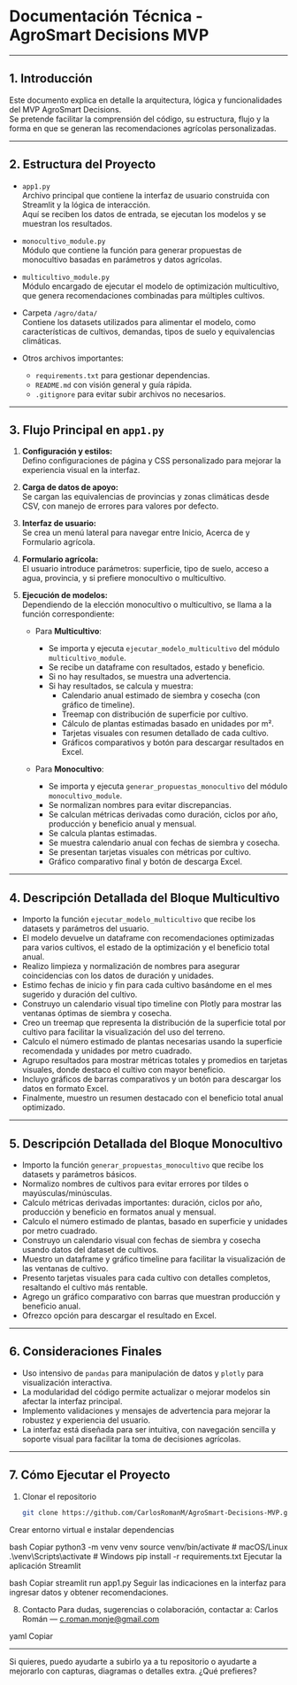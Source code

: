 # Documentación Técnica - AgroSmart Decisions MVP

---

## 1. Introducción

Este documento explica en detalle la arquitectura, lógica y funcionalidades del MVP AgroSmart Decisions.  
Se pretende facilitar la comprensión del código, su estructura, flujo y la forma en que se generan las recomendaciones agrícolas personalizadas.

---

## 2. Estructura del Proyecto

- `app1.py`  
  Archivo principal que contiene la interfaz de usuario construida con Streamlit y la lógica de interacción.  
  Aquí se reciben los datos de entrada, se ejecutan los modelos y se muestran los resultados.

- `monocultivo_module.py`  
  Módulo que contiene la función para generar propuestas de monocultivo basadas en parámetros y datos agrícolas.

- `multicultivo_module.py`  
  Módulo encargado de ejecutar el modelo de optimización multicultivo, que genera recomendaciones combinadas para múltiples cultivos.

- Carpeta `/agro/data/`  
  Contiene los datasets utilizados para alimentar el modelo, como características de cultivos, demandas, tipos de suelo y equivalencias climáticas.

- Otros archivos importantes:  
  - `requirements.txt` para gestionar dependencias.  
  - `README.md` con visión general y guía rápida.  
  - `.gitignore` para evitar subir archivos no necesarios.

---

## 3. Flujo Principal en `app1.py`

1. **Configuración y estilos:**  
   Defino configuraciones de página y CSS personalizado para mejorar la experiencia visual en la interfaz.

2. **Carga de datos de apoyo:**  
   Se cargan las equivalencias de provincias y zonas climáticas desde CSV, con manejo de errores para valores por defecto.

3. **Interfaz de usuario:**  
   Se crea un menú lateral para navegar entre Inicio, Acerca de y Formulario agrícola.

4. **Formulario agrícola:**  
   El usuario introduce parámetros: superficie, tipo de suelo, acceso a agua, provincia, y si prefiere monocultivo o multicultivo.

5. **Ejecución de modelos:**  
   Dependiendo de la elección monocultivo o multicultivo, se llama a la función correspondiente:

   - Para **Multicultivo**:
     - Se importa y ejecuta `ejecutar_modelo_multicultivo` del módulo `multicultivo_module`.
     - Se recibe un dataframe con resultados, estado y beneficio.
     - Si no hay resultados, se muestra una advertencia.
     - Si hay resultados, se calcula y muestra:
       - Calendario anual estimado de siembra y cosecha (con gráfico de timeline).
       - Treemap con distribución de superficie por cultivo.
       - Cálculo de plantas estimadas basado en unidades por m².
       - Tarjetas visuales con resumen detallado de cada cultivo.
       - Gráficos comparativos y botón para descargar resultados en Excel.

   - Para **Monocultivo**:
     - Se importa y ejecuta `generar_propuestas_monocultivo` del módulo `monocultivo_module`.
     - Se normalizan nombres para evitar discrepancias.
     - Se calculan métricas derivadas como duración, ciclos por año, producción y beneficio anual y mensual.
     - Se calcula plantas estimadas.
     - Se muestra calendario anual con fechas de siembra y cosecha.
     - Se presentan tarjetas visuales con métricas por cultivo.
     - Gráfico comparativo final y botón de descarga Excel.

---

## 4. Descripción Detallada del Bloque Multicultivo

- Importo la función `ejecutar_modelo_multicultivo` que recibe los datasets y parámetros del usuario.
- El modelo devuelve un dataframe con recomendaciones optimizadas para varios cultivos, el estado de la optimización y el beneficio total anual.
- Realizo limpieza y normalización de nombres para asegurar coincidencias con los datos de duración y unidades.
- Estimo fechas de inicio y fin para cada cultivo basándome en el mes sugerido y duración del cultivo.
- Construyo un calendario visual tipo timeline con Plotly para mostrar las ventanas óptimas de siembra y cosecha.
- Creo un treemap que representa la distribución de la superficie total por cultivo para facilitar la visualización del uso del terreno.
- Calculo el número estimado de plantas necesarias usando la superficie recomendada y unidades por metro cuadrado.
- Agrupo resultados para mostrar métricas totales y promedios en tarjetas visuales, donde destaco el cultivo con mayor beneficio.
- Incluyo gráficos de barras comparativos y un botón para descargar los datos en formato Excel.
- Finalmente, muestro un resumen destacado con el beneficio total anual optimizado.

---

## 5. Descripción Detallada del Bloque Monocultivo

- Importo la función `generar_propuestas_monocultivo` que recibe los datasets y parámetros básicos.
- Normalizo nombres de cultivos para evitar errores por tildes o mayúsculas/minúsculas.
- Calculo métricas derivadas importantes: duración, ciclos por año, producción y beneficio en formatos anual y mensual.
- Calculo el número estimado de plantas, basado en superficie y unidades por metro cuadrado.
- Construyo un calendario visual con fechas de siembra y cosecha usando datos del dataset de cultivos.
- Muestro un dataframe y gráfico timeline para facilitar la visualización de las ventanas de cultivo.
- Presento tarjetas visuales para cada cultivo con detalles completos, resaltando el cultivo más rentable.
- Agrego un gráfico comparativo con barras que muestran producción y beneficio anual.
- Ofrezco opción para descargar el resultado en Excel.

---

## 6. Consideraciones Finales

- Uso intensivo de `pandas` para manipulación de datos y `plotly` para visualización interactiva.
- La modularidad del código permite actualizar o mejorar modelos sin afectar la interfaz principal.
- Implemento validaciones y mensajes de advertencia para mejorar la robustez y experiencia del usuario.
- La interfaz está diseñada para ser intuitiva, con navegación sencilla y soporte visual para facilitar la toma de decisiones agrícolas.

---

## 7. Cómo Ejecutar el Proyecto

1. Clonar el repositorio  
   ```bash
   git clone https://github.com/CarlosRomanM/AgroSmart-Decisions-MVP.git
Crear entorno virtual e instalar dependencias

bash
Copiar
python3 -m venv venv
source venv/bin/activate  # macOS/Linux
.\venv\Scripts\activate   # Windows
pip install -r requirements.txt
Ejecutar la aplicación Streamlit

bash
Copiar
streamlit run app1.py
Seguir las indicaciones en la interfaz para ingresar datos y obtener recomendaciones.

8. Contacto
Para dudas, sugerencias o colaboración, contactar a:
Carlos Román — c.roman.monje@gmail.com

yaml
Copiar

---

Si quieres, puedo ayudarte a subirlo ya a tu repositorio o ayudarte a mejorarlo con capturas, diagramas o detalles extra. ¿Qué prefieres?